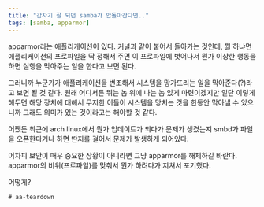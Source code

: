 ```yaml
---
title: "갑자기 잘 되던 samba가 안돌아간다면.."
tags: [samba, apparmor]
---
```


apparmor라는 애플리케이션이 있다. 커널과 같이 붙어서 돌아가는 것인데, 뭘 하냐면 애플리케이션의 프로파일을 딱 정해서 주면 이 프로파일에 벗어나서 뭔가 이상한 행동을 하면 실행을 막아주는 일을 한다고 보면 된다.

그러니까 누군가가 애플리케이션을 변조해서 시스템을 망가뜨리는 일을 막아준다(?)라고 보면 될 것 같다. 원래 어디서든 뛰는 놈 위에 나는 놈 있게 마련이겠지만 일단 이렇게 해두면 해당 장치에 대해서 무지한 이들이 시스템을 망치는 것을 한동안 막아낼 수 있으니까 그래도 의미가 있는 것이라고는 해야할 것 같다.

어쨌든 최근에 arch linux에서 뭔가 업데이트가 되다가 문제가 생겼는지 smbd가 파일을 오픈한다거나 하면 딴지를 걸어서 문제가 발생하게 되어있다.

어차피 보안이 매우 중요한 상황이 아니라면 그냥 apparmor를 해체하길 바란다. apparmor의 비위(프로파일)를 맞춰서 뭔가 하려다가 지쳐서 포기했다.

어떻게?

```
# aa-teardown
```

